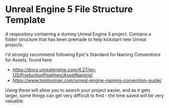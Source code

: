 # Unreal Engine 5 File Structure Template
 A respository containing a dummy Unreal Engine 5 project. Contains a folder structure that has been premade to help kickstart new Unreal projects. 

I'd strongly recommend following Epic's Standard for Naming Conventions for Assets, found here:
 - https://docs.unrealengine.com/4.27/en-US/ProductionPipelines/AssetNaming/
 - https://www.tomlooman.com/unreal-engine-naming-convention-guide/

Using these will allow you to search your project easier, and as it gets larger, some things can get very difficult to find - the time saved will be very valuable.
